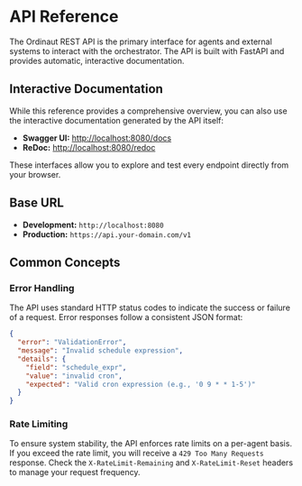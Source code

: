 # API Reference

The Ordinaut REST API is the primary interface for agents and external systems to interact with the orchestrator. The API is built with FastAPI and provides automatic, interactive documentation.

## Interactive Documentation

While this reference provides a comprehensive overview, you can also use the interactive documentation generated by the API itself:

- **Swagger UI:** [http://localhost:8080/docs](http://localhost:8080/docs)
- **ReDoc:** [http://localhost:8080/redoc](http://localhost:8080/redoc)

These interfaces allow you to explore and test every endpoint directly from your browser.

## Base URL

- **Development:** `http://localhost:8080`
- **Production:** `https://api.your-domain.com/v1`

## Common Concepts

### Error Handling

The API uses standard HTTP status codes to indicate the success or failure of a request. Error responses follow a consistent JSON format:

```json
{
  "error": "ValidationError",
  "message": "Invalid schedule expression",
  "details": {
    "field": "schedule_expr",
    "value": "invalid cron",
    "expected": "Valid cron expression (e.g., '0 9 * * 1-5')"
  }
}
```

### Rate Limiting

To ensure system stability, the API enforces rate limits on a per-agent basis. If you exceed the rate limit, you will receive a `429 Too Many Requests` response. Check the `X-RateLimit-Remaining` and `X-RateLimit-Reset` headers to manage your request frequency.
